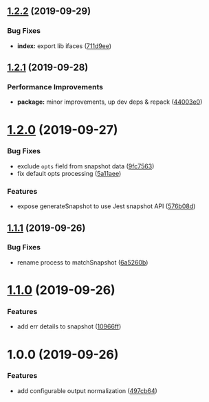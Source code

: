 ## [1.2.2](https://github.com/qiwi/stdstream-snapshot/compare/v1.2.1...v1.2.2) (2019-09-29)


### Bug Fixes

* **index:** export lib ifaces ([711d9ee](https://github.com/qiwi/stdstream-snapshot/commit/711d9ee))

## [1.2.1](https://github.com/qiwi/stdstream-snapshot/compare/v1.2.0...v1.2.1) (2019-09-28)


### Performance Improvements

* **package:** minor improvements, up dev deps & repack ([44003e0](https://github.com/qiwi/stdstream-snapshot/commit/44003e0))

# [1.2.0](https://github.com/qiwi/stdstream-snapshot/compare/v1.1.1...v1.2.0) (2019-09-27)


### Bug Fixes

* exclude `opts` field from snapshot data ([9fc7563](https://github.com/qiwi/stdstream-snapshot/commit/9fc7563))
* fix default opts processing ([5a11aee](https://github.com/qiwi/stdstream-snapshot/commit/5a11aee))


### Features

* expose generateSnapshot to use Jest snapshot API ([576b08d](https://github.com/qiwi/stdstream-snapshot/commit/576b08d))

## [1.1.1](https://github.com/qiwi/stdstream-snapshot/compare/v1.1.0...v1.1.1) (2019-09-26)


### Bug Fixes

* rename process to matchSnapshot ([6a5260b](https://github.com/qiwi/stdstream-snapshot/commit/6a5260b))

# [1.1.0](https://github.com/qiwi/stdstream-snapshot/compare/v1.0.0...v1.1.0) (2019-09-26)


### Features

* add err details to snapshot ([10966ff](https://github.com/qiwi/stdstream-snapshot/commit/10966ff))

# 1.0.0 (2019-09-26)


### Features

* add configurable output normalization ([497cb64](https://github.com/qiwi/stdstream-snapshot/commit/497cb64))
